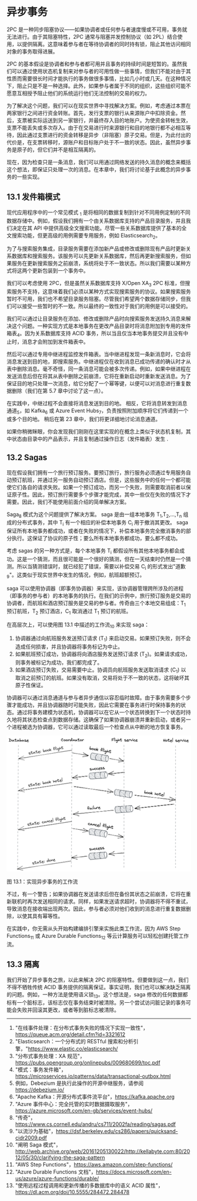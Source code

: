 # 异步事务

2PC 是一种同步阻塞协议——如果协调者或任何参与者速度慢或不可用，事务就无法进行。由于其阻塞特性，2PC 通常与阻塞并发控制协议（如 2PL）结合使用，以提供隔离。这意味着参与者在等待协调者的同时持有锁，阻止其他访问相同对象的事务取得进展。

2PC 的基本假设是协调者和参与者都可用并且事务的持续时间是短暂的。虽然我们可以通过使用状态机复制来对参与者的可用性做一些事情，但我们不能对由于其性质而需要很长时间才能执行的事务做很多事情，比如几小时或几天。在这种情况下，阻止只是不是一种选择。此外，如果参与者属于不同的组织，这些组织可能不愿意互相授予阻止他们的系统运行他们无法控制的交易的权力。

为了解决这个问题，我们可以在现实世界中寻找解决方案。例如，考虑通过本票在两家银行之间进行资金转账。首先，发行支票的银行从来源账户中扣除资金。然后，支票被实际运送到另一家银行，并最终存入目的地账户。为使资金转帐生效，支票不能丢失或多次存入。由于在交易进行时来源银行和目的地银行都不必相互等待，因此通过支票进行的资金转移是异步（非阻塞）原子交易。但是，为此付出的代价是，在支票转移时，源账户和目标账户处于不一致的状态。因此，虽然异步事务是原子的，但它们并不是相互隔离的。

现在，因为检查只是一条消息，我们可以用通过网络发送的持久消息的概念来概括这个想法，即保证只处理一次的消息。在本章中，我们将讨论基于此概念的异步事务的一些实现。

## 13.1 发件箱模式

现代应用程序中的一个常见模式 <sub>1</sub> 是将相同的数据复制到针对不同用例定制的不同数据存储中。例如，假设我们拥有一个由关系数据库支持的产品目录服务，并且我们决定在其 API 中提供高级全文搜索功能。尽管一些关系数据库提供了基本的全文搜索功能，但更高级的用例需要专用服务，例如 Elasticsearch<sub>2</sub>。

为了与搜索服务集成，目录服务需要在添加新产品或修改或删除现有产品时更新关系数据库和搜索服务。该服务可以先更新关系数据库，然后再更新搜索服务，但如果服务在更新搜索服务之前崩溃，系统将处于不一致状态。所以我们需要以某种方式将这两个更新包装到一个事务中。

我们可以考虑使用 2PC，但是虽然关系数据库支持 X/Open XA<sub>3</sub> 2PC 标准，但搜索服务不支持，这意味着我们必须以某种方式实现搜索服务的协议。如果搜索服务暂时不可用，我们也不希望目录服务阻塞。尽管我们希望两个数据存储同步，但我们可以接受一些暂时的不一致。所以最终的一致性对于我们的用例是可以接受的。

我们可以通过让目录服务在添加、修改或删除产品时向搜索服务发送持久消息来解决这个问题。一种实现方式是本地事务在更改产品目录时将消息附加到专用的发件箱表<sub>4</sub>。因为关系数据库支持 ACID 事务，所以当且仅当本地事务提交并且没有中止时，消息才会附加到发件箱表中。

然后可以通过专用中继进程监控发件箱表。当中继进程发现一条新消息时，它会将消息发送到目的地，即搜索服务。中继进程仅在收到消息已成功传递的确认时才从表中删除消息。毫不奇怪，同一条消息可能会被多次传递。例如，如果中继进程在发送消息后但在将其从表中删除之前崩溃，它将在重新启动时重新发送消息。为了保证目的地只处理一次消息，给它分配了一个幂等键，以便可以对消息进行重复数据删除（我们在第 5.7 章中讨论了这一点）。

在实践中，中继过程不会直接将消息发送到目的地。 相反，它将消息转发到消息通道<sub>5</sub>，如 Kafka<sub>6</sub> 或 Azure Event Hubs<sub>7</sub>，负责按照附加顺序将它们传递到一个或多个目的地。 稍后在第 23 章中，我们将更详细地讨论消息通道。

如果你稍微眯眼，你会发现我们刚刚在这里实现的在概念上类似于状态机复制，其中状态由目录中的产品表示，并且复制通过操作日志（发件箱表）发生 .

## 13.2 Sagas

现在假设我们拥有一个旅行预订服务。要预订旅行，旅行服务必须通过专用服务自动预订航班，并通过另一服务自动预订酒店。但是，这些服务中的任何一个都可能使它们各自的请求失败。如果一个预订成功，而另一个失败，则需要取消前者以保证原子性。因此，预订旅行需要多个步骤才能完成，其中一些仅在失败的情况下才需要。因此，我们不能使用前面介绍的简单解决方案。

Saga<sub>8</sub> 模式为这个问题提供了解决方案。 saga 是由一组本地事务 T<sub>1</sub>,T<sub>2</sub>,...,T<sub>n</sub> 组成的分布式事务，其中 T<sub>i</sub> 有一个相应的补偿本地事务 C<sub>i</sub> 用于撤消其更改。 saga 保证所有本地事务都成功，或者在失败的情况下，补偿本地事务完全撤消事务的部分执行。这保证了协议的原子性；要么所有本地事务都成功，要么都不成功。

考虑 sagas 的另一种方式是，每个本地事务 T<sub>i</sub> 都假设所有其他本地事务都会成功。这是一个猜测，而且很可能是一个很好的猜测，但在一天结束时仍然是一个猜测。所以当猜测错误时，就已经犯了错误，需要以补偿交易 C<sub>i</sub> 的形式发出"道歉<sub>9</sub>"。这类似于现实世界中发生的情况，例如，航班超额预订。

saga 可以使用协调器（即事务协调器）来实现，该协调器管理跨所涉及的进程（即事务的参与者）的本地事务的执行。在我们的示例中，旅行预订服务是交易的协调者，而航班和酒店预订服务是交易的参与者。传奇由三个本地交易组成：T<sub>1</sub> 预订航班，T<sub>2</sub> 预订酒店，C<sub>1</sub> 取消通过 T<sub>1</sub> 预订的航班。

在高层次上，可以使用图 13.1 中描述的工作流<sub>10</sub> 来实现 saga：

1. 协调器通过向航班服务发送预订请求 (T<sub>1</sub>) 来启动交易。如果预订失败，则不会造成任何损害，并且协调器将事务标记为中止。
2. 如果航班预订成功，协调器将向酒店服务发送预订请求 (T<sub>2</sub>)。如果请求成功，则事务被标记为成功，我们都完成了。
3. 如果酒店预订失败，交易需要中止。协调员向航班服务发送取消请求 (C<sub>1</sub>) 以取消之前预订的航班。如果没有取消，交易将处于不一致的状态，这将破坏其原子性保证。

协调器可以通过消息通道与参与者异步通信以容忍临时故障。由于事务需要多个步骤才能成功，并且协调器随时可能失败，因此它需要在事务进行时保持事务的状态。通过将事务建模为状态机，协调器可以在它从一个状态转换到下一个状态时持久地将其状态检查点到数据存储。这确保了如果协调器崩溃并重新启动，或者另一个进程被选为协调器，它可以通过读取最后一个检查点从中断的地方恢复事务。

![](../images/13/13-01.png)

图 13.1：实现异步事务的工作流

不过，有一个警告；如果协调器在发送请求后但在备份其状态之前崩溃，它将在重新联机时再次发送相同的请求。同样，如果发送请求超时，协调器将不得不重试，导致消息在接收端出现两次。因此，参与者必须对他们收到的消息进行重复数据删除，以使其具有幂等性。

在实践中，你无需从头开始构建编排引擎来实施此类工作流，因为 AWS Step Functions<sub>11</sub> 或 Azure Durable Functions<sub>12</sub> 等云计算服务可以轻松创建托管工作流。

## 13.3 隔离

我们开始了异步事务之旅，以此来解决 2PC 的阻塞特性。但要做到这一点，我们不得不牺牲传统 ACID 事务提供的隔离保证。事实证明，我们也可以解决缺乏隔离的问题。例如，一种方法是使用语义锁<sub>13</sub>。这个想法是，saga 修改的任何数据都标有一个脏标志，该标志仅在事务结束时被清除。另一个尝试访问脏记录的事务可能会失败并回滚其更改，或者等到脏标志被清除。

---------------------

1. "在线事件处理：在分布式事务失败的情况下实现一致性"，https://queue.acm.org/detail.cfm?id=3321612
2. "Elasticsearch：一个分布式的 RESTful 搜索和分析引擎，"https://www.elastic.co/elasticsearch/
3. "分布式事务处理：XA 规范"，https://pubs.opengroup.org/onlinepubs/009680699/toc.pdf
4. "模式：事务发件箱"，https://microservices.io/patterns/data/transactional-outbox.html
5. 例如，Debezium 是执行此操作的开源中继服务，请参阅 https://debezium.io/
6. "Apache Kafka：开源分布式事件流平台"，https://kafka.apache.org
7. "Azure 事件中心：完全托管的实时数据摄取服务"，https://azure.microsoft.com/en-gb/services/event-hubs/
8. "传奇"，https://www.cs.cornell.edu/andru/cs711/2002fa/reading/sagas.pdf
9. "以流沙为基础"，https://dsf.berkeley.edu/cs286/papers/quicksand-cidr2009.pdf
10. "阐明 Saga 模式"，http://web.archive.org/web/20161205130022/http://kellabyte.com:80/2012/05/30/clarifying-the-saga-pattern
11. "AWS Step Functions"，https://aws.amazon.com/step-functions/
12. "Azure Durable Functions 文档"，https://docs.microsoft.com/en-us/azure/azure-functions/durable/
13. "使用远程过程调用和更新传播的多数据库中的语义 ACID 属性"，https://dl.acm.org/doi/10.5555/284472.284478